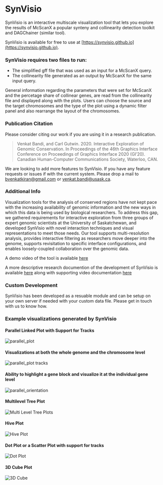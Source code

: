 # SynVisio
SynVisio is an interactive multiscale visualization tool that lets you explore the results of McScanX a popular synteny and collinearity detection toolkit and DAGChainer (similar tool).

SynVisio is available for free to use at [https://synvisio.github.io](https://synvisio.github.io).

### SynVisio requires two files to run:
- The simplified gff file that was used as an input for a McScanX query.
- The collinearity file generated as an output by McScanX for the same input query.

General information regarding the parameters that were set for McScanX and the percetage share of collinear genes, are read from the collinearity file and displayed along with the plots. Users can choose the source and the target chromosomes and the type of the plot using a dynamic filter panel and also rearrange the layout of the chromosomes.

### Publication Citation
Please consider citing our work if you are using it in a research publication.

>Venkat Bandi, and Carl Gutwin. 2020. Interactive Exploration of Genomic Conservation. In Proceedings of the 46th Graphics Interface Conference on Proceedings of Graphics Interface 2020 (GI’20). Canadian Human-Computer Communications Society, Waterloo, CAN.

We are looking to add more features to SynVisio. If you have any feature requests or issues if with the current system. Please drop a mail to bvenkatkiran@gmail.com or venkat.bandi@usask.ca.

### Additional Info
Visualization tools for the analysis of conserved regions have not kept pace with the increasing availability of genomic information and the new ways in which this data is being used by biological researchers. To address this gap, we gathered requirements for interactive exploration from three groups of expert genomic scientists at the University of Saskatchewan, and developed SynVisio with novel interaction techniques and visual representations to meet those needs. Our tool supports multi-resolution analysis, provides interactive filtering as researchers move deeper into the genome, supports revisitation to specific interface configurations, and enables loosely-coupled collaboration over the genomic data.

A demo video of the tool is available [here](https://www.youtube.com/watch?v=83ep_AuMWak)

A more descriptive research documention of the development of SynVisio is available [here](https://openreview.net/pdf?id=7-C5VJWbnI)
along with supporting video documentation [here](https://openreview.net/attachment?id=7-C5VJWbnI&name=supplemental_video)

### Custom Development
SynVisio has been developed as a resuable module and can be setup on your own server if needed with your custom data file. Please get in touch with us to know how. 

### Example visualizations generated by SynVisio

#### Parallel Linked Plot with Support for Tracks
![parallel_plot](https://github.com/kiranbandi/synvisio/blob/master/build/assets/img/demo/1.png)

#### Visualizations at both the whole genome and the chromosome level
![parallel_plot tracks](https://github.com/kiranbandi/synvisio/blob/master/build/assets/img/demo/2.png)

#### Ability to highlight a gene block and visualize it at the individual gene level
![parallel_orientation](https://github.com/kiranbandi/synvisio/blob/master/build/assets/img/demo/3.png)

#### Multilevel Tree Plot
![Multi Level Tree Plots](https://github.com/kiranbandi/synvisio/blob/master/build/assets/img/demo/4.png)

#### Hive Plot
![Hive Plot](https://github.com/kiranbandi/synvisio/blob/master/build/assets/img/demo/5.png)

#### Dot Plot or a Scatter Plot with support for tracks
![Dot Plot](https://github.com/kiranbandi/synvisio/blob/master/build/assets/img/demo/6.png)

#### 3D Cube Plot
![3D Cube](https://github.com/kiranbandi/synvisio/blob/master/build/assets/img/demo/7.png)

